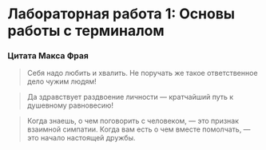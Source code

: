 # Лабораторная работа 1: Основы работы с терминалом
### Цитата Макса Фрая
>Себя надо любить и хвалить. Не поручать же такое ответственное дело чужим людям!

>Да здравствует раздвоение личности — кратчайший путь к душевному равновесию! 

>Когда знаешь, о чем поговорить с человеком, — это признак взаимной симпатии. Когда вам есть о чем вместе помолчать, — это начало настоящей дружбы.

